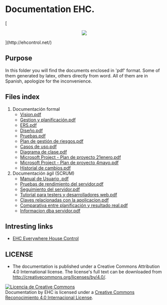 Documentation EHC.
==================
[<div align="center">
<img src="http://ehcontrol.net/images/logo.png">
</div>](http://ehcontrol.net/)

## Purpose

In this folder you will find the documents enclosed in 'pdf' format. Some of them generated by latex, others directly from word. All of them are in Spanish, apologize for the inconvenience.

## Files index
1. Documentación formal
	- [Vision.pdf](https://github.com/EverywhereHouseControl/Documentation/blob/master/Documentos%20finalizados/Vision.pdf)
	- [Gestion y planificación.pdf](https://github.com/EverywhereHouseControl/Documentation/blob/master/Documentos%20finalizados/Gestion%20y%20planificaci%C3%B3n.pdf)
	- [ERS.pdf](https://github.com/EverywhereHouseControl/Documentation/blob/master/Documentos%20finalizados/ERS.pdf)
	- [Diseño.pdf](https://github.com/EverywhereHouseControl/Documentation/blob/master/Documentos%20finalizados/Dise%C3%B1o.pdf)
	- [Pruebas.pdf](https://github.com/EverywhereHouseControl/Documentation/blob/master/Documentos%20finalizados/Pruebas.pdf)
	- [Plan de gestión de riesgos.pdf](https://github.com/EverywhereHouseControl/Documentation/blob/master/Documentos%20finalizados/Plan%20de%20gesti%C3%B3n%20de%20riesgos.pdf)
	- [Casos de uso.pdf](https://github.com/EverywhereHouseControl/Documentation/blob/master/Documentos%20finalizados/Casos%20de%20uso.pdf)
	- [Diagrama de clase.pdf](https://github.com/EverywhereHouseControl/Documentation/blob/master/Diagrama%20de%20clase.pdf)
	- [Microsoft Project - Plan de proyecto 21enero.pdf](https://github.com/EverywhereHouseControl/Documentation/blob/master/Documentos%20finalizados/Microsoft%20Project%20-%20Plan%20de%20proyecto_21enero.pdf)
	- [Microsoft Project - Plan de proyecto 4mayo.pdf](https://github.com/EverywhereHouseControl/Documentation/blob/master/Documentos%20finalizados/Microsoft%20Project%20-%20Plan%20de%20proyecto_4mayo.pdf)
	- [Historial de cambios.pdf](https://github.com/EverywhereHouseControl/Documentation/blob/master/Documentos%20finalizados/Historial%20de%20cambios.pdf)
2. Documentación ágil (SCRUM)
	- [Manual de Usuario .pdf](https://github.com/EverywhereHouseControl/Documentation/blob/master/Documentos%20finalizados/Manual%20de%20Usuario%20.pdf)
	- [Pruebas de rendimiento del servidor.pdf](https://github.com/EverywhereHouseControl/Documentation/blob/master/Documentos%20finalizados/Pruebas%20de%20rendimiento%20del%20servidor.pdf)
	- [Seguimiento del servidor.pdf](https://github.com/EverywhereHouseControl/Documentation/blob/master/Documentos%20finalizados/Seguimiento%20del%20servidor.pdf)
	- [Tutorial para testers y desarrolladores web.pdf](https://github.com/EverywhereHouseControl/Documentation/blob/master/Documentos%20finalizados/Tutorial%20para%20testers%20y%20desarrolladores%20web.pdf)
	- [Claves relacionadas con la apolicacion.pdf](https://github.com/EverywhereHouseControl/Documentation/blob/master/Claves%20relacionadas%20con%20la%20apolicacion.pdf)
	- [Comparativa entre planificación y resultado real.pdf](https://github.com/EverywhereHouseControl/Documentation/blob/master/Comparativa%20entre%20planificación%20y%20resultado%20real.pdf)
	- [Informacion dba servidor.pdf](https://github.com/EverywhereHouseControl/Documentation/blob/master/Documentos%20finalizados/Informacion%20dba%20servidor.pdf)

## Intresting links

- [EHC Everywhere House Control](http://ehcontrol.net/)

## LICENSE
- The documentation is published under a Creative Commons Attribution 4.0 International license. The license's full text can be downloaded from http://creativecommons.org/licenses/by/4.0/.

<a rel="license" href="http://creativecommons.org/licenses/by/4.0/"><img alt="Licencia de Creative Commons" style="border-width:0" src="http://i.creativecommons.org/l/by/4.0/88x31.png" /></a><br /><span xmlns:dct="http://purl.org/dc/terms/" property="dct:title">Documentation</span> by <span xmlns:cc="http://creativecommons.org/ns#" property="cc:attributionName">EHC</span> is licensed under a <a rel="license" href="http://creativecommons.org/licenses/by/4.0/">Creative Commons Reconocimiento 4.0 Internacional License</a>.
